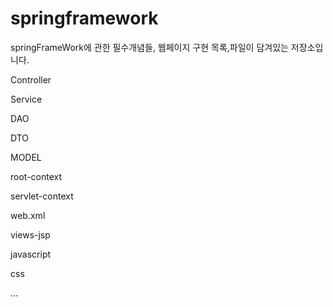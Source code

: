 # springframework

springFrameWork에 관한 필수개념들, 웹페이지 구현 목록,파일이 담겨있는 저장소입니다. 

Controller

Service

DAO

DTO

MODEL

root-context

servlet-context

web.xml

views-jsp

javascript

css 

...
